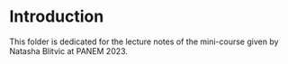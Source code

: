 # Introduction

This folder is dedicated for the lecture notes of the mini-course given by Natasha Blitvic at PANEM 2023.
